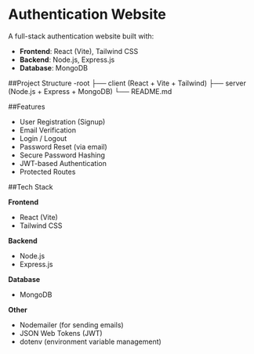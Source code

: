 # Authentication Website

A full-stack authentication website built with:

- **Frontend**: React (Vite), Tailwind CSS
- **Backend**: Node.js, Express.js
- **Database**: MongoDB

##Project Structure
  -root
├── client (React + Vite + Tailwind)
├── server (Node.js + Express + MongoDB)
└── README.md

##Features

- User Registration (Signup)
- Email Verification
- Login / Logout
- Password Reset (via email)
- Secure Password Hashing
- JWT-based Authentication
- Protected Routes

##Tech Stack

**Frontend**  
- React (Vite)  
- Tailwind CSS  

**Backend**  
- Node.js  
- Express.js  

**Database**  
- MongoDB  

**Other**  
- Nodemailer (for sending emails)  
- JSON Web Tokens (JWT)  
- dotenv (environment variable management)
